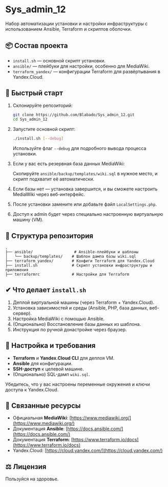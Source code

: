 # Sys\_admin\_12

Набор автоматизации установки и настройки инфраструктуры с использованием Ansible, Terraform и скриптов оболочки.

## 📦 Состав проекта

- `install.sh` — основной скрипт установки.
- `ansible/` — плейбуки для настройки, особенно для MediaWiki.
- `terraform_yandex/` — конфигурации Terraform для развёртывания в Yandex.Cloud.

## 🚀 Быстрый старт

1. Склонируйте репозиторий:

   ```bash
   git clone https://github.com/Blabado/Sys_admin_12.git
   cd Sys_admin_12
   ```

2. Запустите основной скрипт:

   ```bash
   ./install.sh [--debug]
   ```

   Используйте флаг `--debug` для подробного вывода процесса установки.

3. Если у вас есть резервная база данных MediaWiki:

   Скопируйте `ansible/backup/templates/wiki.sql` в нужное место, и скрипт подхватит её автоматически.

4. Если базы нет — установка завершится, и вы сможете настроить MediaWiki через веб-интерфейс.

5. После установки замените или добавьте файл `LocalSettings.php`.

6. Доступ к admin будет через специально настроенную виртуальную машину (VM).

## 💠 Структура репозитория

```text
.
├── ansible/                  # Ansible-плейбуки и шаблоны
│   └── backup/templates/    # Шаблон дампа базы wiki.sql
├── terraform_yandex/        # Конфиги Terraform для Yandex.Cloud
├── install.sh               # Скрипт установки инфраструктуры и приложения
├── terraformrc              # Настройки для Terraform
```

## ✔ Что делает `install.sh`

1. Деплой виртуальной машины (через Terraform + Yandex.Cloud).
2. Установка зависимостей и среды (Ansible, PHP, база данных, веб-сервер).
3. Настройка MediaWiki с помощью Ansible.
4. (Опционально) Восстановление базы данных из шаблона.
5. Инструкция по ручной донастройке через браузер.

## 🔧 Настройка и требования

- **Terraform** и **Yandex.Cloud CLI** для деплоя VM.
- **Ansible** для конфигурации.
- **SSH-доступ** к целевой машине.
- (Опционально) SQL-дамп `wiki.sql`.

Убедитесь, что у вас настроены переменные окружения и ключи доступа к Yandex.Cloud.

## 📮 Связанные ресурсы

- Официальная **MediaWiki**: [https://www.mediawiki.org/](https://www.mediawiki.org/)
- Документация **Ansible**: [https://docs.ansible.com/](https://docs.ansible.com/)
- Документация **Terraform**: [https://www.terraform.io/docs](https://www.terraform.io/docs)
- Yandex.Cloud: [https://cloud.yandex.com/](https://cloud.yandex.com/)

## ⚖️ Лицензия

Пользуйся на здоровье.

